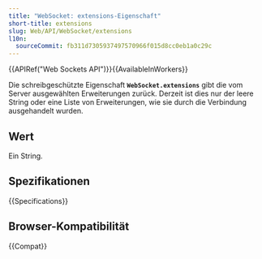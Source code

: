 ```yaml
---
title: "WebSocket: extensions-Eigenschaft"
short-title: extensions
slug: Web/API/WebSocket/extensions
l10n:
  sourceCommit: fb311d7305937497570966f015d8cc0eb1a0c29c
---
```


{{APIRef("Web Sockets API")}}{{AvailableInWorkers}}

Die schreibgeschützte Eigenschaft **`WebSocket.extensions`** gibt die vom Server ausgewählten Erweiterungen zurück. Derzeit ist dies nur der leere String oder eine Liste von Erweiterungen, wie sie durch die Verbindung ausgehandelt wurden.

## Wert

Ein String.

## Spezifikationen

{{Specifications}}

## Browser-Kompatibilität

{{Compat}}
